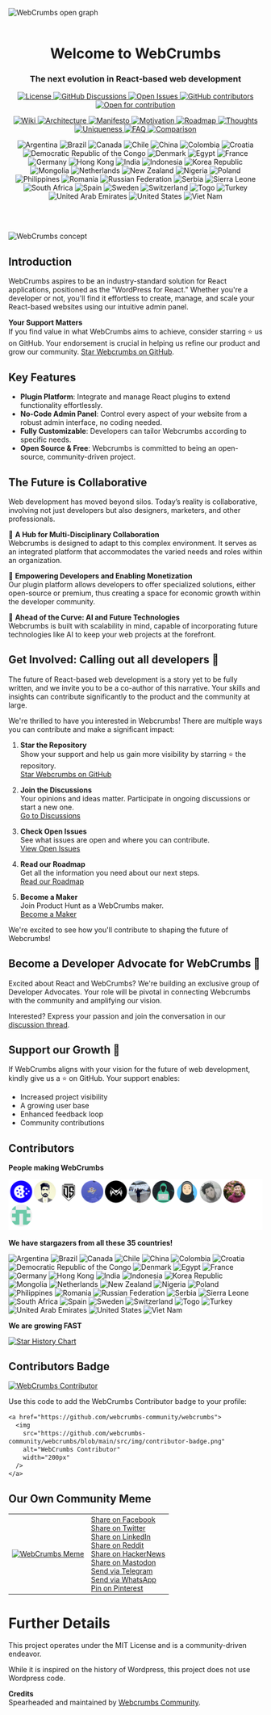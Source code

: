  <img
    src="https://github.com/webcrumbs-community/webcrumbs/blob/main/src/img/repository-open-graph.png"
    alt="WebCrumbs open graph"
  /> 
<br/>
<br/>
  <h1 align="center">
  Welcome to WebCrumbs
</h1>
<h3 align="center">
  The next evolution in React-based web development
</h3>
<p align="center">
<a href="https://github.com/webcrumbs-community/webcrumbs/blob/main/LICENSE">
  <img src="https://img.shields.io/badge/license-MIT-blue.svg" alt="License">
</a>
<a href="https://github.com/webcrumbs-community/webcrumbs/discussions">
  <img src="https://img.shields.io/github/discussions/webcrumbs-community/webcrumbs" alt="GitHub Discussions">
</a>
<a href="https://github.com/webcrumbs-community/webcrumbs/issues">
  <img src="https://img.shields.io/github/issues/webcrumbs-community/webcrumbs" alt="Open Issues">
</a>
<a href="https://github.com/webcrumbs-community/webcrumbs/contributors">
   <img src="https://img.shields.io/github/contributors/webcrumbs-community/webcrumbs" alt="GitHub contributors">
</a>
<a href="https://github.com/webcrumbs-community/webcrumbs/issues">
   <img src="https://img.shields.io/badge/open%20for%20contribution-8A2BE2" alt="Open for contribution"/>
</a>
</p>
<p align="center">
<!-- Home -->
<a href="https://github.com/webcrumbs-community/webcrumbs/wiki/Home">
  <img src="https://img.shields.io/badge/Wiki-F44336" alt="Wiki"/>
</a>

<!-- Architecture -->
<a href="https://github.com/webcrumbs-community/webcrumbs/wiki/Architecture">
  <img src="https://img.shields.io/badge/Architecture-4CAF50" alt="Architecture"/>
</a>

<!-- Manifesto -->
<a href="https://github.com/webcrumbs-community/webcrumbs/wiki/Manifesto">
  <img src="https://img.shields.io/badge/Manifesto-FFC107" alt="Manifesto"/>
</a>

<!-- Motivation -->
<a href="https://github.com/webcrumbs-community/webcrumbs/wiki/Motivation">
  <img src="https://img.shields.io/badge/Motivation-2196F3" alt="Motivation"/>
</a>

<!-- Roadmap -->
<a href="https://github.com/webcrumbs-community/webcrumbs/wiki/Roadmap">
  <img src="https://img.shields.io/badge/Roadmap-9C27B0" alt="Roadmap"/>
</a>

<!-- Thoughts -->
<a href="https://github.com/webcrumbs-community/webcrumbs/wiki/Thoughts">
  <img src="https://img.shields.io/badge/Thoughts-FF9800" alt="Thoughts"/>
</a>

<!-- Uniqueness -->
<a href="https://github.com/webcrumbs-community/webcrumbs/wiki/Uniqueness">
  <img src="https://img.shields.io/badge/Uniqueness-03A9F4" alt="Uniqueness"/>
</a>

<!-- FAQ -->
<a href="https://github.com/webcrumbs-community/webcrumbs/wiki/FAQ:-Have-any-questions%3F">
  <img src="https://img.shields.io/badge/FAQ-8BC34A" alt="FAQ"/>
</a>

<!-- X: WebCrumbs vs. -->
<a href="https://github.com/webcrumbs-community/webcrumbs/wiki/X:-WebCrumbs-vs.-Contentful">
  <img src="https://img.shields.io/badge/Comparison-E91E63" alt="Comparison"/>
</a>

</p>

<p align="center">
<img src="https://raw.githubusercontent.com/stevenrskelton/flag-icon/master/png/16/country-4x3/ar.png" alt="Argentina">
<img src="https://raw.githubusercontent.com/stevenrskelton/flag-icon/master/png/16/country-4x3/br.png" alt="Brazil">
<img src="https://raw.githubusercontent.com/stevenrskelton/flag-icon/master/png/16/country-4x3/ca.png" alt="Canada">
<img src="https://raw.githubusercontent.com/stevenrskelton/flag-icon/master/png/16/country-4x3/cl.png" alt="Chile">
<img src="https://raw.githubusercontent.com/stevenrskelton/flag-icon/master/png/16/country-4x3/cn.png" alt="China">
<img src="https://raw.githubusercontent.com/stevenrskelton/flag-icon/master/png/16/country-4x3/co.png" alt="Colombia">
<img src="https://raw.githubusercontent.com/stevenrskelton/flag-icon/master/png/16/country-4x3/hr.png" alt="Croatia">
<img src="https://raw.githubusercontent.com/stevenrskelton/flag-icon/master/png/16/country-4x3/cd.png" alt="Democratic Republic of the Congo">
<img src="https://raw.githubusercontent.com/stevenrskelton/flag-icon/master/png/16/country-4x3/dk.png" alt="Denmark">
<img src="https://raw.githubusercontent.com/stevenrskelton/flag-icon/master/png/16/country-4x3/eg.png" alt="Egypt">
<img src="https://raw.githubusercontent.com/stevenrskelton/flag-icon/master/png/16/country-4x3/fr.png" alt="France">
<img src="https://raw.githubusercontent.com/stevenrskelton/flag-icon/master/png/16/country-4x3/de.png" alt="Germany">
<img src="https://raw.githubusercontent.com/stevenrskelton/flag-icon/master/png/16/country-4x3/hk.png" alt="Hong Kong">
<img src="https://raw.githubusercontent.com/stevenrskelton/flag-icon/master/png/16/country-4x3/in.png" alt="India">
<img src="https://raw.githubusercontent.com/stevenrskelton/flag-icon/master/png/16/country-4x3/id.png" alt="Indonesia">
<img src="https://raw.githubusercontent.com/stevenrskelton/flag-icon/master/png/16/country-4x3/kr.png" alt="Korea Republic">
<img src="https://raw.githubusercontent.com/stevenrskelton/flag-icon/master/png/16/country-4x3/mn.png" alt="Mongolia">
<img src="https://raw.githubusercontent.com/stevenrskelton/flag-icon/master/png/16/country-4x3/nl.png" alt="Netherlands">
<img src="https://raw.githubusercontent.com/stevenrskelton/flag-icon/master/png/16/country-4x3/nz.png" alt="New Zealand">
<img src="https://raw.githubusercontent.com/stevenrskelton/flag-icon/master/png/16/country-4x3/ng.png" alt="Nigeria">
<img src="https://raw.githubusercontent.com/stevenrskelton/flag-icon/master/png/16/country-4x3/pl.png" alt="Poland">
<img src="https://raw.githubusercontent.com/stevenrskelton/flag-icon/master/png/16/country-4x3/ph.png" alt="Philippines">
<img src="https://raw.githubusercontent.com/stevenrskelton/flag-icon/master/png/16/country-4x3/ro.png" alt="Romania">
<img src="https://raw.githubusercontent.com/stevenrskelton/flag-icon/master/png/16/country-4x3/ru.png" alt="Russian Federation">
<img src="https://raw.githubusercontent.com/stevenrskelton/flag-icon/master/png/16/country-4x3/rs.png" alt="Serbia">
<img src="https://raw.githubusercontent.com/stevenrskelton/flag-icon/master/png/16/country-4x3/sl.png" alt="Sierra Leone">
<img src="https://raw.githubusercontent.com/stevenrskelton/flag-icon/master/png/16/country-4x3/za.png" alt="South Africa">
<img src="https://raw.githubusercontent.com/stevenrskelton/flag-icon/master/png/16/country-4x3/es.png" alt="Spain">
<img src="https://raw.githubusercontent.com/stevenrskelton/flag-icon/master/png/16/country-4x3/se.png" alt="Sweden">
<img src="https://raw.githubusercontent.com/stevenrskelton/flag-icon/master/png/16/country-4x3/ch.png" alt="Switzerland">
<img src="https://raw.githubusercontent.com/stevenrskelton/flag-icon/master/png/16/country-4x3/tg.png" alt="Togo">
<img src="https://raw.githubusercontent.com/stevenrskelton/flag-icon/master/png/16/country-4x3/tr.png" alt="Turkey">
<img src="https://raw.githubusercontent.com/stevenrskelton/flag-icon/master/png/16/country-4x3/ae.png" alt="United Arab Emirates">
<img src="https://raw.githubusercontent.com/stevenrskelton/flag-icon/master/png/16/country-4x3/us.png" alt="United States">
<img src="https://raw.githubusercontent.com/stevenrskelton/flag-icon/master/png/16/country-4x3/vn.png" alt="Viet Nam">
</p>

<br/>
<br/>

<img
    src="https://github.com/webcrumbs-community/webcrumbs/blob/main/src/img/cover.png"
    alt="WebCrumbs concept"
  />

## Introduction
WebCrumbs aspires to be an industry-standard solution for React applications, positioned as the "WordPress for React." Whether you're a developer or not, you'll find it effortless to create, manage, and scale your React-based websites using our intuitive admin panel.

**Your Support Matters**  
If you find value in what WebCrumbs aims to achieve, consider starring ⭐️ us on GitHub. Your endorsement is crucial in helping us refine our product and grow our community. [Star Webcrumbs on GitHub](https://github.com/webcrumbs-community/webcrumbs/stargazers).

## Key Features
- **Plugin Platform**: Integrate and manage React plugins to extend functionality effortlessly.
- **No-Code Admin Panel**: Control every aspect of your website from a robust admin interface, no coding needed.
- **Fully Customizable**: Developers can tailor Webcrumbs according to specific needs.
- **Open Source & Free**: Webcrumbs is committed to being an open-source, community-driven project.

## The Future is Collaborative
Web development has moved beyond silos. Today’s reality is collaborative, involving not just developers but also designers, marketers, and other professionals.

🌟 **A Hub for Multi-Disciplinary Collaboration**  
Webcrumbs is designed to adapt to this complex environment. It serves as an integrated platform that accommodates the varied needs and roles within an organization.

🌟 **Empowering Developers and Enabling Monetization**  
Our plugin platform allows developers to offer specialized solutions, either open-source or premium, thus creating a space for economic growth within the developer community.

🌟 **Ahead of the Curve: AI and Future Technologies**  
Webcrumbs is built with scalability in mind, capable of incorporating future technologies like AI to keep your web projects at the forefront.

## Get Involved: Calling out all developers 📣

The future of React-based web development is a story yet to be fully written, and we invite you to be a co-author of this narrative. Your skills and insights can contribute significantly to the product and the community at large.

We're thrilled to have you interested in Webcrumbs! There are multiple ways you can contribute and make a significant impact:

1. **Star the Repository**  
   Show your support and help us gain more visibility by starring ⭐️ the repository.  
   [Star Webcrumbs on GitHub](https://github.com/webcrumbs-community/webcrumbs/stargazers)

2. **Join the Discussions**  
   Your opinions and ideas matter. Participate in ongoing discussions or start a new one.  
   [Go to Discussions](https://github.com/webcrumbs-community/webcrumbs/discussions)

3. **Check Open Issues**  
   See what issues are open and where you can contribute.  
   [View Open Issues](https://github.com/webcrumbs-community/webcrumbs/issues)

4. **Read our Roadmap**  
   Get all the information you need about our next steps.  
   [Read our Roadmap](https://github.com/webcrumbs-community/webcrumbs/wiki/Roadmap)

5. **Become a Maker**  
   Join Product Hunt as a WebCrumbs maker.  
   [Become a Maker]([https://www.producthunt.com/posts/webcrumbs/maker-invite?code=wM1EzN](https://github.com/webcrumbs-community/webcrumbs/issues/70))

We're excited to see how you'll contribute to shaping the future of Webcrumbs!

## Become a Developer Advocate for WebCrumbs 📣

Excited about React and WebCrumbs? We're building an exclusive group of Developer Advocates. Your role will be pivotal in connecting Webcrumbs with the community and amplifying our vision.

Interested? Express your passion and join the conversation in our [discussion thread](https://github.com/webcrumbs-community/webcrumbs/discussions).

## Support our Growth 📣
If WebCrumbs aligns with your vision for the future of web development, kindly give us a ⭐️ on GitHub. Your support enables:

- Increased project visibility
- A growing user base
- Enhanced feedback loop
- Community contributions

## Contributors

**People making WebCrumbs**

![Contributors](/CONTRIBUTORS.svg)

**We have stargazers from all these 35 countries!**

<p>
<img src="https://hatscripts.github.io/circle-flags/flags/ar.svg" alt="Argentina" width="48">
<img src="https://hatscripts.github.io/circle-flags/flags/br.svg" alt="Brazil" width="48">
<img src="https://hatscripts.github.io/circle-flags/flags/ca.svg" alt="Canada" width="48">
<img src="https://hatscripts.github.io/circle-flags/flags/cl.svg" alt="Chile" width="48">
<img src="https://hatscripts.github.io/circle-flags/flags/cn.svg" alt="China" width="48">
<img src="https://hatscripts.github.io/circle-flags/flags/co.svg" alt="Colombia" width="48">
<img src="https://hatscripts.github.io/circle-flags/flags/hr.svg" alt="Croatia" width="48">
<img src="https://hatscripts.github.io/circle-flags/flags/cd.svg" alt="Democratic Republic of the Congo" width="48">
<img src="https://hatscripts.github.io/circle-flags/flags/dk.svg" alt="Denmark" width="48">
<img src="https://hatscripts.github.io/circle-flags/flags/eg.svg" alt="Egypt" width="48">
<img src="https://hatscripts.github.io/circle-flags/flags/fr.svg" alt="France" width="48">
<img src="https://hatscripts.github.io/circle-flags/flags/de.svg" alt="Germany" width="48">
<img src="https://hatscripts.github.io/circle-flags/flags/hk.svg" alt="Hong Kong" width="48">
<img src="https://hatscripts.github.io/circle-flags/flags/in.svg" alt="India" width="48">
<img src="https://hatscripts.github.io/circle-flags/flags/id.svg" alt="Indonesia" width="48">
<img src="https://hatscripts.github.io/circle-flags/flags/kr.svg" alt="Korea Republic" width="48">
<img src="https://hatscripts.github.io/circle-flags/flags/mn.svg" alt="Mongolia" width="48">
<img src="https://hatscripts.github.io/circle-flags/flags/nl.svg" alt="Netherlands" width="48">
<img src="https://hatscripts.github.io/circle-flags/flags/nz.svg" alt="New Zealand" width="48">
<img src="https://hatscripts.github.io/circle-flags/flags/ng.svg" alt="Nigeria" width="48">
<img src="https://hatscripts.github.io/circle-flags/flags/pl.svg" alt="Poland" width="48">
<img src="https://hatscripts.github.io/circle-flags/flags/ph.svg" alt="Philippines" width="48">
<img src="https://hatscripts.github.io/circle-flags/flags/ro.svg" alt="Romania" width="48">
<img src="https://hatscripts.github.io/circle-flags/flags/ru.svg" alt="Russian Federation" width="48">
<img src="https://hatscripts.github.io/circle-flags/flags/rs.svg" alt="Serbia" width="48">
<img src="https://hatscripts.github.io/circle-flags/flags/sl.svg" alt="Sierra Leone" width="48">
<img src="https://hatscripts.github.io/circle-flags/flags/za.svg" alt="South Africa" width="48">
<img src="https://hatscripts.github.io/circle-flags/flags/es.svg" alt="Spain" width="48">
<img src="https://hatscripts.github.io/circle-flags/flags/se.svg" alt="Sweden" width="48">
<img src="https://hatscripts.github.io/circle-flags/flags/ch.svg" alt="Switzerland" width="48">
<img src="https://hatscripts.github.io/circle-flags/flags/tg.svg" alt="Togo" width="48">
<img src="https://hatscripts.github.io/circle-flags/flags/tr.svg" alt="Turkey" width="48">
<img src="https://hatscripts.github.io/circle-flags/flags/ae.svg" alt="United Arab Emirates" width="48">
<img src="https://hatscripts.github.io/circle-flags/flags/us.svg" alt="United States" width="48">
<img src="https://hatscripts.github.io/circle-flags/flags/vn.svg" alt="Viet Nam" width="48">
</p>

**We are growing FAST**

[![Star History Chart](https://api.star-history.com/svg?repos=webcrumbs-community/webcrumbs&type=Timeline)](https://star-history.com/#webcrumbs-community/webcrumbs&Timeline)

## Contributors Badge

<a href="https://github.com/webcrumbs-community/webcrumbs">
  <img
    src="https://github.com/webcrumbs-community/webcrumbs/blob/main/src/img/contributor-badge.png"
    alt="WebCrumbs Contributor"
    width="200px"
  />
</a>

Use this code to add the WebCrumbs Contributor badge to your profile:

```
<a href="https://github.com/webcrumbs-community/webcrumbs">
  <img
    src="https://github.com/webcrumbs-community/webcrumbs/blob/main/src/img/contributor-badge.png"
    alt="WebCrumbs Contributor"
    width="200px"
  />
</a>
```

## Our Own Community Meme
<table>
 <tr>
  <td>
   <a href="https://github.com/webcrumbs-community/webcrumbs">
     <img
       src="https://github.com/webcrumbs-community/webcrumbs/blob/main/src/img/meme.png"
       alt="WebCrumbs Meme"
       width="400px"
     />
   </a>
  </td>
  <td>
   <a href="https://www.facebook.com/sharer/sharer.php?u=https%3A//github.com/webcrumbs-community/webcrumbs" target="_blank">Share on Facebook</a><br/>
   <a href="https://twitter.com/intent/tweet?text=Just%20starred%20this%20Open%20Source%20repo%20that%20is%20the%20WordPress%20for%20React%20developers.%20Check%20it%20out%20https%3A//github.com/webcrumbs-community/webcrumbs" target="_blank">Share on Twitter</a><br/>
   <a href="https://www.linkedin.com/shareArticle?mini=true&url=https%3A//github.com/webcrumbs-community/webcrumbs" target="_blank">Share on LinkedIn</a><br/>
   <a href="https://www.reddit.com/submit?url=https%3A//github.com/webcrumbs-community/webcrumbs&title=Create%20and%20modify%20React%20websites%20and%20applications%20with%20a%20no-code%20interface%20and%20powerful%20plugins,%20enriched%20by%20the%20community.%20%F0%9F%8C%9F%20Star%20to%20support%20our%20work!" target="_blank">Share on Reddit</a><br/>
   <a href="https://news.ycombinator.com/submitlink?u=https%3A//github.com/webcrumbs-community/webcrumbs&t=Create%20and%20modify%20React%20websites%20and%20applications%20with%20a%20no-code%20interface%20and%20powerful%20plugins,%20enriched%20by%20the%20community." target="_blank">Share on HackerNews</a><br/>
   <a href="https://toot.kytta.dev/?text=https%3A//github.com/webcrumbs-community/webcrumbs" target="_blank">Share on Mastodon</a><br/>
   <a href="https://t.me/share/url?url=https%3A//github.com/webcrumbs-community/webcrumbs&text=Just%20starred%20this%20Open%20Source%20repo%20that%20is%20the%20WordPress%20for%20React%20developers.%20Check%20it%20out%20https%3A//github.com/webcrumbs-community/webcrumbs" target="_blank">Send via Telegram</a><br/>
   <a href="https://api.whatsapp.com/send?text=Just%20starred%20this%20repo%20and%20it%20sounds%20promising.%20It's%20WordPress%20for%20React.%20Check%20it%20here%3A%20https%3A%2F%2Fgithub.com%2Fwebcrumbs-community%2Fwebcrumbs" target="_blank">Send via WhatsApp</a><br/>
   <a href="https://pinterest.com/pin/create/button/?url=https%3A//github.com/webcrumbs-community/webcrumbs&media=https%3A//github.com/webcrumbs-community/webcrumbs/blob/main/src/img/meme.png" target="_blank">Pin on Pinterest</a><br/>
  </td>
 </tr>
</table>

# Further Details
This project operates under the MIT License and is a community-driven endeavor.

While it is inspired on the history of Wordpress, this project does not use Wordpress code.

**Credits**  
Spearheaded and maintained by [Webcrumbs Community](https://github.com/webcrumbs-community).
